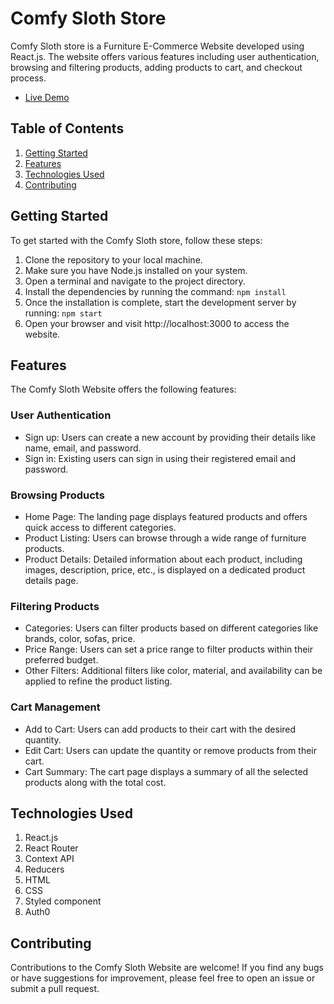# Comfy Sloth Store

Comfy Sloth store is a Furniture E-Commerce Website developed using React.js. The website offers various features including user authentication, browsing and filtering products, adding products to cart, and checkout process.

- [Live Demo]()

## Table of Contents

1. [Getting Started](#getting-started)
2. [Features](#features)
3. [Technologies Used](#technologies-used)
4. [Contributing](#contributing)

## Getting Started

To get started with the Comfy Sloth store, follow these steps:

1. Clone the repository to your local machine.
2. Make sure you have Node.js installed on your system.
3. Open a terminal and navigate to the project directory.
4. Install the dependencies by running the command:
   `npm install`
5. Once the installation is complete, start the development server by running:
   `npm start`
6. Open your browser and visit http://localhost:3000 to access the website.

## Features

The Comfy Sloth Website offers the following features:

### User Authentication

- Sign up: Users can create a new account by providing their details like name, email, and password.
- Sign in: Existing users can sign in using their registered email and password.

### Browsing Products

- Home Page: The landing page displays featured products and offers quick access to different categories.
- Product Listing: Users can browse through a wide range of furniture products.
- Product Details: Detailed information about each product, including images, description, price, etc., is displayed on a dedicated product details page.

### Filtering Products

- Categories: Users can filter products based on different categories like brands, color, sofas, price.
- Price Range: Users can set a price range to filter products within their preferred budget.
- Other Filters: Additional filters like color, material, and availability can be applied to refine the product listing.

### Cart Management

- Add to Cart: Users can add products to their cart with the desired quantity.
- Edit Cart: Users can update the quantity or remove products from their cart.
- Cart Summary: The cart page displays a summary of all the selected products along with the total cost.

## Technologies Used

1. React.js
2. React Router
3. Context API
4. Reducers
5. HTML
6. CSS
7. Styled component
8. Auth0

## Contributing

Contributions to the Comfy Sloth Website are welcome! If you find any bugs or have suggestions for improvement, please feel free to open an issue or submit a pull request.
